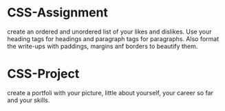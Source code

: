 # CSS-Assignment
create an ordered and unordered list of your likes and dislikes.
Use your heading tags for headings and paragraph tags for paragraphs.
Also format the write-ups with paddings, margins anf borders to beautify them.
# CSS-Project
create a portfoli with your picture, little about yourself, your career so far and your skills.
